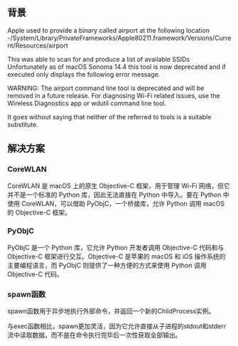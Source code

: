 ## 背景

Apple used to provide a binary called airport at the following location -/System/Library/PrivateFrameworks/Apple80211.framework/Versions/Current/Resources/airport

This was able to scan for and produce a list of available SSIDs 
Unfortunately as of macOS Sonoma 14.4 this tool is now deprecated and if executed only displays the following error message.

WARNING: The airport command line tool is deprecated and will be removed in a future release. For diagnosing Wi-Fi related issues, use the Wireless Diagnostics app or wdutil command line tool.

It goes without saying that neither of the referred to tools is a suitable substitute.

## 解决方案

### CoreWLAN

CoreWLAN 是 macOS 上的原生 Objective-C 框架，用于管理 Wi-Fi 网络，但它并不是一个标准的 Python 库，因此无法直接在 Python 中导入。要在 Python 中使用 CoreWLAN，可以借助 PyObjC，一个桥接库，允许 Python 调用 macOS 的 Objective-C 框架。

### PyObjC

PyObjC 是一个 Python 库，它允许 Python 开发者调用 Objective-C 代码和与 Objective-C 框架进行交互。Objective-C 是苹果的 macOS 和 iOS 操作系统的主要编程语言，而 PyObjC 则提供了一种方便的方式来使用 Python 调用 Objective-C 代码。


### spawn函数

spawn函数用于异步地执行外部命令，并返回一个新的ChildProcess实例。

与exec函数相比，spawn更加灵活，因为它允许直接从子进程的stdout和stderr流中读取数据，而不是在命令执行完毕后一次性获取全部输出。